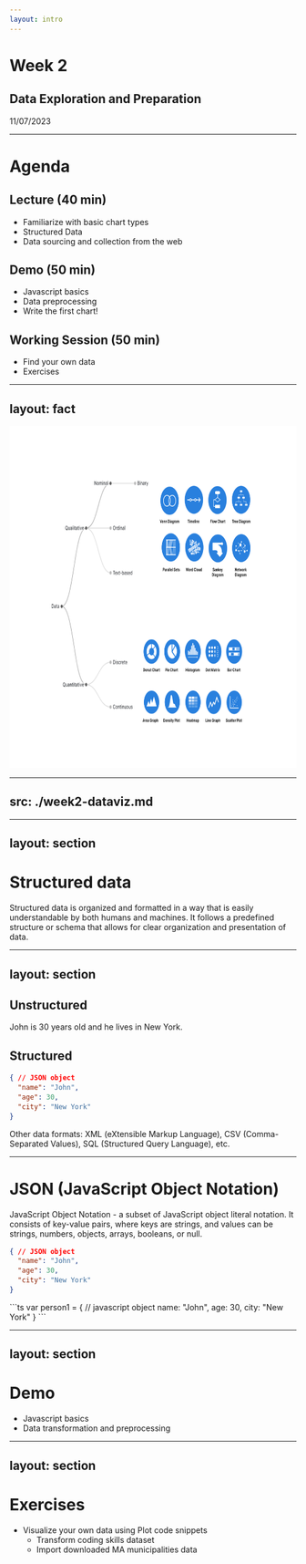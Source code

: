 ```yaml
---
layout: intro
---
```


# Week 2
## Data Exploration and Preparation
11/07/2023

<Credit />

---

# Agenda

## Lecture (40 min)
- Familiarize with basic chart types
- Structured Data
- Data sourcing and collection from the web
## Demo (50 min)
- Javascript basics
- Data preprocessing
- Write the first chart!
## Working Session (50 min)
- Find your own data
- Exercises



---
layout: fact
---

<img src="/images/week1/data-types-with-dataviz.png" height="600"/>


<!-- Recap from last week

We talked about Data Types - what they mean, examples, and potentially how they can help you narrow down the options of dataviz types and select the right data visualization for the dataset.

Today we are going to dive into some common chart types, and maybe some of theme you might not have encountered before, and understand how they work. Knowing these common dataviz are handy, because they can become your swissknife kit when comes to exploratory analysis, and also these chart types have gone through lots user testing to become the convention, they are the basis of all creative, explanatory and bespoke dataviz. 

-->


---
src: ./week2-dataviz.md
---


---
layout: section
---

# Structured data

Structured data is organized and formatted in a way that is easily understandable by both humans and machines. It follows a predefined structure or schema that allows for clear organization and presentation of data. 

---
layout: section
---

## Unstructured

John is 30 years old and he lives in New York.

## Structured

```json
{ // JSON object
  "name": "John",
  "age": 30,
  "city": "New York"
}
```

<!-- JSON is a data interchange format often used for data transmission between systems and is based on a subset of JavaScript object notation. JSON is highly prevalent and often the default choice for data interchange, especially in web and API contexts. -->

Other data formats: XML (eXtensible Markup Language), CSV (Comma-Separated Values), SQL (Structured Query Language), etc.

---

# JSON (JavaScript Object Notation)

JavaScript Object Notation - a subset of JavaScript object literal notation. It consists of key-value pairs, where keys are strings, and values can be strings, numbers, objects, arrays, booleans, or null.

```json
{ // JSON object
  "name": "John",
  "age": 30,
  "city": "New York"
}
```
<v-click>
```ts
var person1 = { // javascript object
  name: "John",
  age: 30,
  city: "New York"
}
```
</v-click>

<!-- JSON is based on a subset of JavaScript object notation.  -->


---
layout: section
---

# Demo

- Javascript basics
- Data transformation and preprocessing


---
layout: section
---

# Exercises

- Visualize your own data using Plot code snippets
   - Transform coding skills dataset
   - Import downloaded MA municipalities data